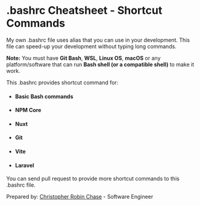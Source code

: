 # .bashrc Cheatsheet - Shortcut Commands

My own .bashrc file uses alias that you can use in your development. This file can speed-up your development without typing long commands. 

__Note:__ You must have __Git Bash__, __WSL__, __Linux OS__, __macOS__ or any platform/software that can run __Bash shell (or a compatible shell)__ to make it work.

This .bashrc provides shortcut command for:
- #### Basic Bash commands
- #### NPM Core
- #### Nuxt
- #### Git
- #### Vite
- #### Laravel

You can send pull request to provide more shortcut commands to this .bashrc file.

Prepared by: [Christopher Robin Chase](https://github.com/chrischase011/)
\- Software Engineer
